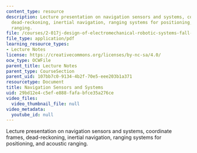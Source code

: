 ```yaml
---
content_type: resource
description: Lecture presentation on navigation sensors and systems, coordinate frames,
  dead-reckoning, inertial navigation, ranging systems for positioning, and acoustic
  ranging.
file: /courses/2-017j-design-of-electromechanical-robotic-systems-fall-2009/29bd12e4c5efe888fafabfce35a276ce_MIT2_017JF09_navigation.pdf
file_type: application/pdf
learning_resource_types:
- Lecture Notes
license: https://creativecommons.org/licenses/by-nc-sa/4.0/
ocw_type: OCWFile
parent_title: Lecture Notes
parent_type: CourseSection
parent_uid: 107bb7c0-9134-4b2f-70e5-eee203b1a371
resourcetype: Document
title: Navigation Sensors and Systems
uid: 29bd12e4-c5ef-e888-fafa-bfce35a276ce
video_files:
  video_thumbnail_file: null
video_metadata:
  youtube_id: null
---
```

Lecture presentation on navigation sensors and systems, coordinate frames, dead-reckoning, inertial navigation, ranging systems for positioning, and acoustic ranging.